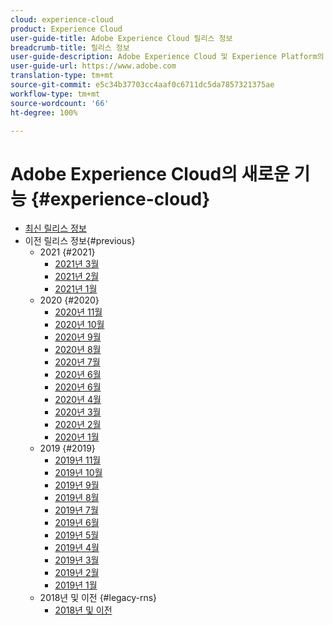```yaml
---
cloud: experience-cloud
product: Experience Cloud
user-guide-title: Adobe Experience Cloud 릴리스 정보
breadcrumb-title: 릴리스 정보
user-guide-description: Adobe Experience Cloud 및 Experience Platform의 새로운 기능, 수정 사항 및 중요 공지 사항에 대해 알아봅니다.
user-guide-url: https://www.adobe.com
translation-type: tm+mt
source-git-commit: e5c34b37703cc4aaf0c6711dc5da7857321375ae
workflow-type: tm+mt
source-wordcount: '66'
ht-degree: 100%

---
```



# Adobe Experience Cloud의 새로운 기능 {#experience-cloud}

+ [최신 릴리스 정보](current.md)
+ 이전 릴리스 정보{#previous}
   + 2021 {#2021}
      + [2021년 3월](c-legacy-releases/2021/03252021.md)
      + [2021년 2월](c-legacy-releases/2021/02182021.md)
      + [2021년 1월](c-legacy-releases/2021/01142021.md)
   + 2020 {#2020}
      + [2020년 11월](c-legacy-releases/2020/10292020.md)
      + [2020년 10월](c-legacy-releases/2020/10082020.md)
      + [2020년 9월](c-legacy-releases/2020/09102020.md)
      + [2020년 8월](c-legacy-releases/2020/08132020.md)
      + [2020년 7월](c-legacy-releases/2020/07162020.md)
      + [2020년 6월](c-legacy-releases/2020/06182020.md)
      + [2020년 6월](c-legacy-releases/2020/05212020.md)
      + [2020년 4월](c-legacy-releases/2020/04162020.md)
      + [2020년 3월](c-legacy-releases/2020/03122020.md)
      + [2020년 2월](c-legacy-releases/2020/02202020.md)
      + [2020년 1월](c-legacy-releases/2020/01162020.md)
   + 2019 {#2019}
      + [2019년 11월](c-legacy-releases/2019/10312019.md)
      + [2019년 10월](c-legacy-releases/2019/10102019.md)
      + [2019년 9월](c-legacy-releases/2019/09122019.md)
      + [2019년 8월](c-legacy-releases/2019/08082019.md)
      + [2019년 7월](c-legacy-releases/2019/07182019.md)
      + [2019년 6월](c-legacy-releases/2019/06132019.md)
      + [2019년 5월](c-legacy-releases/2019/05092019.md)
      + [2019년 4월](c-legacy-releases/2019/04112019.md)
      + [2019년 3월](c-legacy-releases/2019/03072019.md)
      + [2019년 2월](c-legacy-releases/2019/02072019.md)
      + [2019년 1월](c-legacy-releases/2019/01172019.md)
   + 2018년 및 이전 {#legacy-rns}
      + [2018년 및 이전](c-legacy-releases/2018-earlier.md)
